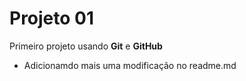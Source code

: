 # Projeto 01

Primeiro projeto usando **Git** e **GitHub**

- Adicionamdo mais uma modificação no readme.md